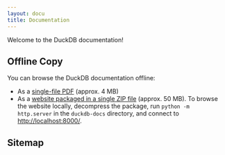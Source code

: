 ```yaml
---
layout: docu
title: Documentation
---
```


Welcome to the DuckDB documentation!

## Offline Copy

You can browse the DuckDB documentation offline:

* As a <a href="/duckdb-docs.pdf">single-file PDF</a> (approx. 4 MB)
* As a <a href="/duckdb-docs.zip">website packaged in a single ZIP file</a> (approx. 50 MB). To browse the website locally, decompress the package, run `python -m http.server` in the `duckdb-docs` directory, and connect to <http://localhost:8000/>.

## Sitemap

<div id="docusitemaphere"></div>
